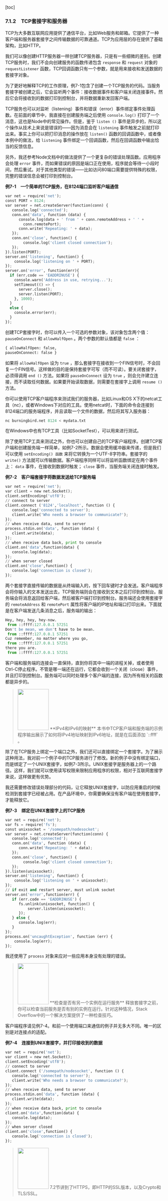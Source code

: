 [toc]

### 7.1.2　TCP套接字和服务器

TCP为大多数互联网应用提供了通信平台，比如Web服务和邮箱。它提供了一种客户端和服务器套接字之间传输数据的可靠通道。TCP为应用层的存在提供了基础架构，比如HTTP。

我们可以像创建HTTP服务器一样创建TCP服务器，只是有一些细微的差别。创建TCP服务时，我们不会向创建服务的函数传递包含 `response` 和 `request` 对象的 `requestListener` 函数，TCP回调函数只有一个参数，就是用来接收和发送数据的套接字对象。

为了更好地解释TCP的工作原理，例7-1包含了创建一个TCP服务的代码。当服务套接字被创建之后，它会监听两个事件：接收数据事件和客户端关闭连接事件。然后它会将接收到的数据打印到控制台，并将数据重新发回客户端。

TCP服务也可以对监听（listening）事件和错误（error）事件绑定事件处理函数。在前面的章节中，我直接在创建服务端之后使用 `console.log()` 打印了一个消息，这也是Node中的常见操作。但是，鉴于 `listen ()` 事件是异步的，所以这个操作从技术上来说是错误的——因为消息会在 `listening` 事件触发之前就打印出来。事实上你可以把打印消息的操作放在 `listen()` 函数的回调函数中，或者像本例中的做法，给 `listening` 事件绑定一个回调函数，然后在回调函数中输出恰当的反馈信息。

另外，我还参考Node文档中的做法提供了一个更复杂的错误处理函数。应用程序会处理 `error` 事件，而如果错误的原因是端口正在使用，程序就会等待一小段时间，然后重试。对于其他类型的错误——比如访问80端口需要提供特殊的权限，完整的错误信息会被打印到控制台。

**例7-1　一个简单的TCP服务，在8124端口监听客户端通信**

```python
var net = require('net');
const PORT = 8124;
var server = net.createServer(function(conn) {
   console.log('connected');
   conn.on('data', function (data) {
      console.log(data + ' from ' + conn.remoteAddress + ' ' +
        conn.remotePort);
      conn.write('Repeating: ' + data);
   }); 
   conn.on('close', function() {
        console.log('client closed connection');
   }); 
}).listen(PORT);
server.on('listening', function() {
    console.log('listening on ' + PORT);
}); 
server.on('error', function(err){
  if (err.code == 'EADDRINUSE') {
    console.warn('Address in use, retrying...');
    setTimeout(() => {
      server.close();
      server.listen(PORT);
    }, 1000);
  }
  else { 
    console.error(err);
  }
});
```

创建TCP套接字时，你可以传入一个可选的参数对象，该对象包含两个值： `pauseOnConnect` 和 `allowHalfOpen` 。两个参数的默认值都是 `false` ：

```python
{ allowHalfOpen: false,
pauseOnConnect: false }
```

如果将 `allowHalfOpen` 设为 `true` ，那么套接字在接收到一个FIN信号时，不会回复一个FIN信号。这样做的目的是保持套接字可写（而不可读）。要关闭套接字，必须得调用 `end ()` 方法。如果将 `pauseOnConnect` 设为 `true` ，则会允许建立连接，而不读取任何数据。如果要开始读取数据，则需要在套接字上调用 `resume ()` 方法。

你可以使用TCP客户端程序来测试我们的服务器，比如Linux和OS X下的netcat工具（nc），或者Windows下对应的工具。使用netcat时，下面的命令会连接到8124端口的服务端程序，并且读取一个文件的数据，然后将其写入服务器：

```python
nc burningbird.net 8124 < mydata.txt
```

在Windows中也有TCP工具（比如SocketTest），可以用来进行测试。

除了使用TCP工具来测试之外，你也可以创建自己的TCP客户端程序。创建TCP客户端和创建服务端一样简单，如例7-2所示。数据会使用缓冲器来传递，但是我们可以使用 `setEncoding() 函数` 来将它转换为一个UTF-8字符串。套接字的 `write()` 方法就可以传输数据。客户端程序同样可以将监听函数绑定在两个事件上： `data` 事件，在接收到数据时触发； `close` 事件，当服务端关闭连接时触发。

**例7-2　客户端套接字将数据发送给TCP服务端**

```python
var net = require('net');
var client = new net.Socket();
client.setEncoding('utf8');
// connect to server
client.connect ('8124','localhost', function () {
   console.log('connected to server');
   client.write('Who needs a browser to communicate?');
});
// when receive data, send to server
process.stdin.on('data', function (data) {
   client.write(data);
});
// when receive data back, print to console
client.on('data',function(data) {
   console.log(data);
});
// when server closed
client.on('close',function() {
   console.log('connection is closed');
});
```

两个套接字直接传输的数据是从终端输入的，按下回车键时才会发送。客户端程序会将你输入的文本发送出去，TCP服务端则会在接收到文本之后打印到控制台。服务端会将消息返回给客户端，然后被客户端打印到控制台。服务端还会使用套接字的 `remoteAddress` 和 `remotePort` 属性将客户端的IP地址和端口打印出来。下面就是在客户端发送几条消息之后，服务端的输出：

```python
Hey, hey, hey, hey-now.
 from ::ffff:127.0.0.1 57251
Don't be mean, we don't have to be mean.
 from ::ffff:127.0.0.1 57251
Cuz remember, no matter where you go,
 from ::ffff:127.0.0.1 57251
there you are.
 from ::ffff:127.0.0.1 57251
```

客户端和服务端的连接会一直保持，直到你将其中一端的进程关掉，或者使用Ctrl-C停止程序。不管是哪一端还在运行，它都会收到一个关闭（close）事件，并且打印到控制台。服务端可以同时处理多个客户端的连接，因为所有相关的函数都是异步的。

> <img class="my_markdown" src="./images/76.png" style="width:99px;  height: 131px; " width="10%"/>
> **IPv4和IPv6的映射**
> 本书中TCP客户端和服务端的示例程序输出展示了如何将IPv4地址映射到IPv6地址，就是在后面添加 `::ffff` 。

除了在TCP服务上绑定一个端口之外，我们还可以直接绑定一个套接字。为了展示这种用法，我对前一个例子中的TCP服务进行了修改。新的例子中没有绑定端口，而是绑定了一个UNIX套接字，如例7-3所示。UNIX套接字是服务器上的一个路径。这样，我们就可以使用读写权限来限制应用程序的权限，相对于互联网套接字来说，这样做更有优势。

我还需要修改错误处理部分的代码，让它释放UNIX套接字，以防应用重启的时候检测到套接字已经被占用。在产品环境中，你需要确保没有客户端在使用套接字，才能释放它。

**例7-3　绑定在UNIX套接字上的TCP服务**

```python
var net = require('net');
var fs = require('fs');
const unixsocket = '/somepath/nodesocket';
var server = net.createServer(function(conn) {
   console.log('connected');
   conn.on('data', function (data) {
      conn.write('Repeating: ' + data);
   }); 
   conn.on('close', function() {
        console.log('client closed connection');
   }); 
}).listen(unixsocket);
server.on('listening', function() {
    console.log('listening on ' + unixsocket);
}); 
// if exit and restart server, must unlink socket
server.on('error',function(err) {
   if (err.code == 'EADDRINUSE') {
      fs.unlink(unixsocket, function() {
          server.listen(unixsocket);
      });
   } else {
      console.log(err);
   }
}); 
process.on('uncaughtException', function (err) {
    console.log(err);
});
```

我还使用了 `process` 对象来应对一些应用本身没有处理的错误。

> <img class="my_markdown" src="./images/77.png" style="width:99px;  height: 131px; " width="10%"/>
> **检查是否有另一个实例在运行服务**
> 释放套接字之前，你可以检查当前服务是否有别的实例在运行。针对这种情况，Stack Overflow中的一个解决方案提供了一种检查技巧。

客户端程序请见例7-4。和前一个使用端口来通信的例子并无多大不同。唯一的区别是对连接点的适配。

**例7-4　连接到UNIX套接字，并打印接收到的数据**

```python
var net = require('net');
var client = new net.Socket();
client.setEncoding('utf8');
// connect to server
client.connect ('/somepath/nodesocket', function () {
   console.log('connected to server');
   client.write('Who needs a browser to communicate?');
});
// when receive data, send to server
process.stdin.on('data', function (data) {
   client.write(data);
});
// when receive data back, print to console
client.on('data',function(data) {
   console.log(data);
});
// when server closed
client.on('close',function() {
   console.log('connection is closed');
});
```

> <img class="my_markdown" src="./images/78.png" style="width:99px;  height: 131px; " width="10%"/>
> 7.2节讲到了HTTPS，即HTTP的SSL版本，以及Crypto和TLS/SSL。

